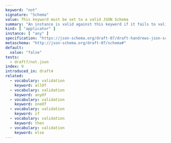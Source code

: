 ```yaml
---
keyword: "not"
signature: "Schema"
value: This keyword must be set to a valid JSON Schema
summary: "An instance is valid against this keyword if it fails to validate successfully against the schema defined by this keyword."
kind: [ "applicator" ]
instance: [ "any" ]
specification: "https://json-schema.org/draft-07/draft-handrews-json-schema-validation-01#rfc.section.6.7.4"
metaschema: "http://json-schema.org/draft-07/schema#"
default:
  value: "false"
tests:
  - draft7/not.json
index: 9
introduced_in: draft4
related:
  - vocabulary: validation
    keyword: allOf
  - vocabulary: validation
    keyword: anyOf
  - vocabulary: validation
    keyword: oneOf
  - vocabulary: validation
    keyword: if
  - vocabulary: validation
    keyword: then
  - vocabulary: validation
    keyword: else
---
```

